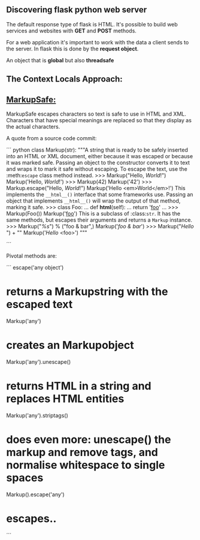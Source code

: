 ## Discovering flask python web server


The default response type of flask is HTML. It's possible to build web services and websites with **GET** and **POST** methods.

For a web application it's important to work with the data a client sends to the server. In flask this is done by the **request object**.

An object that is **global** but also **threadsafe**

## The Context Locals Approach:


## [MarkupSafe:](https://markupsafe.palletsprojects.com/en/2.0.x/)

MarkupSafe escapes characters so text is safe to use in HTML and XML.
Characters that have special meanings are replaced so that they display as the actual characters.

A quote from a source code commit:

´´´
python
class Markup(str):
    """A string that is ready to be safely inserted into an HTML or XML
    document, either because it was escaped or because it was marked
    safe.
    Passing an object to the constructor converts it to text and wraps
    it to mark it safe without escaping. To escape the text, use the
    :meth:`escape` class method instead.
    >>> Markup("Hello, <em>World</em>!")
    Markup('Hello, <em>World</em>!')
    >>> Markup(42)
    Markup('42')
    >>> Markup.escape("Hello, <em>World</em>!")
    Markup('Hello &lt;em&gt;World&lt;/em&gt;!')
    This implements the ``__html__()`` interface that some frameworks
    use. Passing an object that implements ``__html__()`` will wrap the
    output of that method, marking it safe.
    >>> class Foo:
    ...     def __html__(self):
    ...         return '<a href="/foo">foo</a>'
    ...
    >>> Markup(Foo())
    Markup('<a href="/foo">foo</a>')
    This is a subclass of :class:`str`. It has the same methods, but
    escapes their arguments and returns a ``Markup`` instance.
    >>> Markup("<em>%s</em>") % ("foo & bar",)
    Markup('<em>foo &amp; bar</em>')
    >>> Markup("<em>Hello</em> ") + "<foo>"
    Markup('<em>Hello</em> &lt;foo&gt;')
    """

´´´

Pivotal methods are:



´´´
escape('any object')
# returns a Markupstring with the escaped text
Markup('any')
# creates an Markupobject
Markup('any').unescape()
# returns HTML in a string and replaces HTML entities
Markup('any').striptags()
# does even more: unescape() the markup and remove tags, and normalise whitespace to single spaces
Markup().escape('any')
# escapes..

´´´
